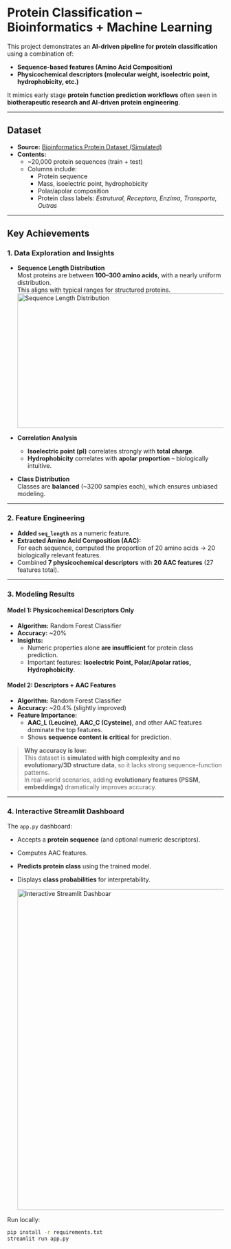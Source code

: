 # Protein Classification – Bioinformatics + Machine Learning

This project demonstrates an **AI-driven pipeline for protein classification** using a combination of:
- **Sequence-based features (Amino Acid Composition)**
- **Physicochemical descriptors (molecular weight, isoelectric point, hydrophobicity, etc.)**

It mimics early stage **protein function prediction workflows** often seen in **biotherapeutic research and AI-driven protein engineering**.

---

## Dataset
- **Source:** [Bioinformatics Protein Dataset (Simulated)](https://www.kaggle.com/datasets/gallo33henrique/bioinformatics-protein-dataset-simulated)
- **Contents:**
  - ~20,000 protein sequences (train + test)
  - Columns include:
    - Protein sequence
    - Mass, isoelectric point, hydrophobicity
    - Polar/apolar composition
    - Protein class labels: *Estrutural, Receptora, Enzima, Transporte, Outras*

---

## Key Achievements

### 1. **Data Exploration and Insights**
- **Sequence Length Distribution**  
  Most proteins are between **100–300 amino acids**, with a nearly uniform distribution.  
  This aligns with typical ranges for structured proteins.
  <img width="548" height="313" alt="Sequence Length Distribution" src="https://github.com/user-attachments/assets/46ef5052-81f2-49ad-acce-0d13758899e8" />


- **Correlation Analysis**  
  - **Isoelectric point (pI)** correlates strongly with **total charge**.
  - **Hydrophobicity** correlates with **apolar proportion** – biologically intuitive.

- **Class Distribution**  
  Classes are **balanced** (~3200 samples each), which ensures unbiased modeling.

---

### 2. **Feature Engineering**
- **Added `seq_length`** as a numeric feature.
- **Extracted Amino Acid Composition (AAC):**  
  For each sequence, computed the proportion of 20 amino acids → 20 biologically relevant features.
- Combined **7 physicochemical descriptors** with **20 AAC features** (27 features total).

---

### 3. **Modeling Results**

#### **Model 1: Physicochemical Descriptors Only**
- **Algorithm:** Random Forest Classifier
- **Accuracy:** ~20%
- **Insights:**
  - Numeric properties alone **are insufficient** for protein class prediction.
  - Important features: **Isoelectric Point, Polar/Apolar ratios, Hydrophobicity**.

#### **Model 2: Descriptors + AAC Features**
- **Algorithm:** Random Forest Classifier
- **Accuracy:** ~20.4% (slightly improved)
- **Feature Importance:**
  - **AAC_L (Leucine)**, **AAC_C (Cysteine)**, and other AAC features dominate the top features.
  - Shows **sequence content is critical** for prediction.

> **Why accuracy is low:**  
> This dataset is **simulated with high complexity and no evolutionary/3D structure data**, so it lacks strong sequence-function patterns.  
> In real-world scenarios, adding **evolutionary features (PSSM, embeddings)** dramatically improves accuracy.

---

### 4. **Interactive Streamlit Dashboard**

The `app.py` dashboard:
- Accepts a **protein sequence** (and optional numeric descriptors).
- Computes AAC features.
- **Predicts protein class** using the trained model.
- Displays **class probabilities** for interpretability.

  <img width="688" height="746" alt="Interactive Streamlit Dashboar" src="https://github.com/user-attachments/assets/67ad8907-d1b1-45eb-a286-f638b90e4896" />


Run locally:
```bash
pip install -r requirements.txt
streamlit run app.py
